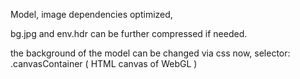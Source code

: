
Model, image dependencies optimized,

bg.jpg and env.hdr can be further compressed if needed.

the background of the model can be changed via css now, selector: .canvasContainer ( HTML canvas of WebGL )

